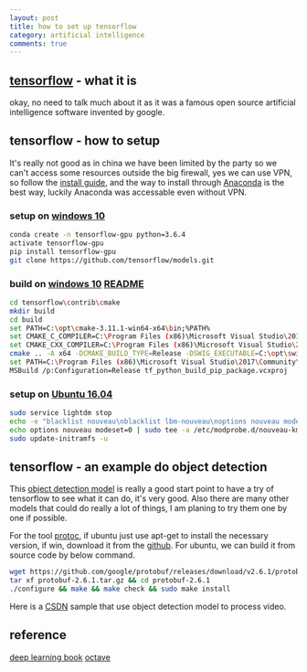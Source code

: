 ```yaml
---
layout: post
title: how to set up tensorflow
category: artificial intelligence
comments: true
---
```


## [tensorflow](https://github.com/tensorflow) - what it is

okay, no need to talk much about it as it was a famous open source artificial intelligence software invented by google.

## tensorflow - how to setup

It's really not good as in china we have been limited by the party so we can't access some resources outside the big firewall, yes we can use VPN, so follow the [install guide](http://wiki.jikexueyuan.com/project/tensorflow-zh/get_started/os_setup.html), and the way to install through [Anaconda](https://www.anaconda.com/) is the best way, luckily Anaconda was accessable even without VPN.

### setup on [windows 10](http://blog.nitishmutha.com/tensorflow/2017/01/22/TensorFlow-with-gpu-for-windows.html)

```sh
conda create -n tensorflow-gpu python=3.6.4
activate tensorflow-gpu
pip install tensorflow-gpu
git clone https://github.com/tensorflow/models.git
```

### build on [windows 10](https://medium.com/@vina.wt.chang/build-tensorflow-from-source-with-cmake-on-windows-c47ffb8e1bf7) [README](https://github.com/tensorflow/tensorflow/blob/master/tensorflow/contrib/cmake/README.md)

```sh
cd tensorflow\contrib\cmake
mkdir build
cd build
set PATH=C:\opt\cmake-3.11.1-win64-x64\bin;%PATH%
set CMAKE_C_COMPILER=C:\Program Files (x86)\Microsoft Visual Studio\2017\Community\VC\Tools\MSVC\14.13.26128\bin\Hostx64\x64\cl.exe
set CMAKE_CXX_COMPILER=C:\Program Files (x86)\Microsoft Visual Studio\2017\Community\VC\Tools\MSVC\14.13.26128\bin\Hostx64\x64\cl.exe
cmake .. -A x64 -DCMAKE_BUILD_TYPE=Release -DSWIG_EXECUTABLE=C:\opt\swigwin-3.0.12\swig.exe -DPYTHON_EXECUTABLE=C:/Anaconda3/envs/tensorflow-gpu/python.exe -DPYTHON_LIBRARIES=C:/Anaconda3/envs/tensorflow-gpu/libs/python36.lib -DPYTHON_INCLUDE_DIRS=C:/Anaconda3/envs/tensorflow-gpu/include -Dtensorflow_WIN_CPU_SIMD_OPTIONS=/arch:AVX2 -Dtensorflow_ENABLE_GPU=ON -DCUDNN_HOME="C:\Program Files\NVIDIA GPU Computing Toolkit\CUDA\v9.1"
set PATH=C:\Program Files (x86)\Microsoft Visual Studio\2017\Community\MSBuild\15.0\Bin;%PATH%
MSBuild /p:Configuration=Release tf_python_build_pip_package.vcxproj
```

### setup on [Ubuntu 16.04](https://www.linkedin.com/pulse/installing-nvidia-cuda-80-ubuntu-1604-linux-gpu-new-victor)
```sh
sudo service lightdm stop
echo -e "blacklist nouveau\nblacklist lbm-nouveau\noptions nouveau modeset=0\nalias nouveau off\nalias lbm-nouveau off\n" | sudo tee /etc/modprobe.d/blacklist-nouveau.conf
echo options nouveau modeset=0 | sudo tee -a /etc/modprobe.d/nouveau-kms.conf
sudo update-initramfs -u
```

## tensorflow - an example do object detection

This [object detection model](https://github.com/tensorflow/models/tree/master/research/object_detection) is really a good start point to have a try of tensorflow to see what it can do, it's very good. Also there are many other models that could do really a lot of things, I am planing to try them one by one if possible.

For the tool [protoc](https://github.com/google/protobuf), if ubuntu just use apt-get to install the necessary version, if win, download it from the [github](https://github.com/google/protobuf/releases/tag/v2.6.1). For ubuntu, we can build it from source code by below command.

```sh
wget https://github.com/google/protobuf/releases/download/v2.6.1/protobuf-2.6.1.tar.gz
tar xf protobuf-2.6.1.tar.gz && cd protobuf-2.6.1
./configure && make && make check && sudo make install
```

Here is a [CSDN](http://m.blog.csdn.net/xiaoxiao123jun/article/details/76605928) sample that use object detection model to process video.

## reference

[deep learning book](http://www.deeplearningbook.org/)
[octave](https://www.gnu.org/software/octave/)

